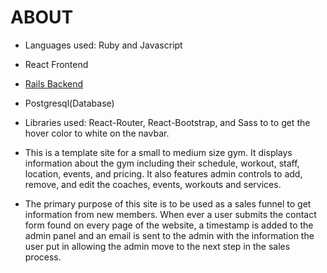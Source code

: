 # ABOUT

- Languages used: Ruby and Javascript

- React Frontend

- [Rails Backend](https://github.com/Bearinawolfpack/backend_foster_fitness#readme)

- Postgresql(Database)

- Libraries used: React-Router, React-Bootstrap, and Sass to to get the hover color to white on the navbar.

- This is a template site for a small to medium size gym. It displays information about the gym including their schedule, workout, staff, location, events, and pricing. It also features admin controls to add, remove, and edit the coaches, events, workouts and services.

- The primary purpose of this site is to be used as a sales funnel to get information from new members. When ever a user submits the contact form found on every page of the website, a timestamp is added to the admin panel and an email is sent to the admin with the information the user put in allowing the admin move to the next step in the sales process.
